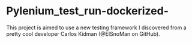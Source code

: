 # Pylenium_test_run-dockerized-

This project is aimed to use a new testing framework I discovered from a pretty cool developer Carlos Kidman (@ElSnoMan on GitHub). 
